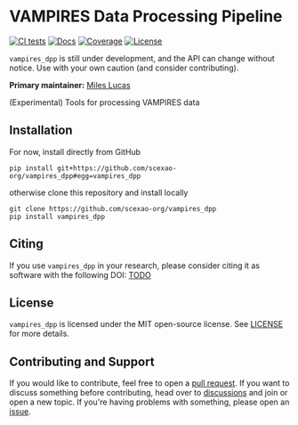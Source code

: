 # VAMPIRES Data Processing Pipeline

[![CI tests](https://github.com/scexao-org/vampires_dpp/actions/workflows/CI.yml/badge.svg?branch=main)](https://github.com/scexao-org/vampires_dpp/actions/workflows/CI.yml)
[![Docs](https://img.shields.io/badge/docs-latest-blue.svg)](https://scexao-org.github.io/vampires_dpp)
[![Coverage](https://codecov.io/gh/scexao-org/vampires_dpp/branch/main/graph/badge.svg)](https://codecov.io/gh/scexao-org/vampires_dpp)
[![License](https://img.shields.io/github/license/scexao-org/vampires_dpp?color=yellow)](LICENSE)

 `vampires_dpp` is still under development, and the API can change without notice. Use with your own caution (and consider contributing).

**Primary maintainer:** [Miles Lucas](https://github.com/scexao-org)

(Experimental) Tools for processing VAMPIRES data

## Installation

For now, install directly from GitHub

    pip install git+https://github.com/scexao-org/vampires_dpp#egg=vampires_dpp

otherwise clone this repository and install locally

    git clone https://github.com/scexao-org/vampires_dpp
    pip install vampires_dpp

## Citing

If you use `vampires_dpp` in your research, please consider citing it as software with the following DOI: [TODO](https://github.com/scexao-org/vampires_dpp/blob/main/CITAIONS.bib)

## License

`vampires_dpp` is licensed under the MIT open-source license. See [LICENSE](LICENSE) for more details.

## Contributing and Support

If you would like to contribute, feel free to open a [pull request](https://github.com/scexao-org/vampires_dpp/pulls). If you want to discuss something before contributing, head over to [discussions](https://github.com/scexao-org/vampires_dpp/discussions) and join or open a new topic. If you're having problems with something, please open an [issue](https://github.com/scexao-org/vampires_dpp/issues).
